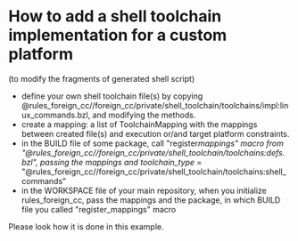 # How to add a shell toolchain implementation for a custom platform

(to modify the fragments of generated shell script)

- define your own shell toolchain file(s) by copying @rules_foreign_cc//foreign_cc/private/shell_toolchain/toolchains/impl:linux_commands.bzl,
  and modifying the methods.
- create a mapping: a list of ToolchainMapping with the mappings between created file(s) and execution or/and target platform constraints.
- in the BUILD file of some package, call "register*mappings" macro from "@rules_foreign_cc//foreign_cc/private/shell_toolchain/toolchains:defs.bzl", passing the mappings and toolchain_type* = "@rules_foreign_cc//foreign_cc/private/shell_toolchain/toolchains:shell_commands"
- in the WORKSPACE file of your main repository, when you initialize rules_foreign_cc, pass the mappings and the package, in which BUILD file you called "register_mappings" macro

Please look how it is done in this example.
